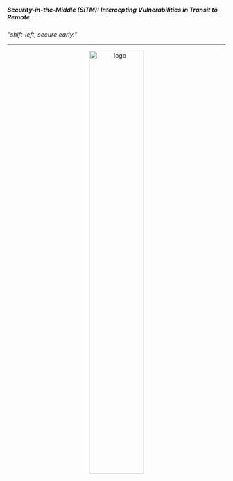 ##### Security-in-the-Middle (SiTM): Intercepting Vulnerabilities in Transit to Remote

*"shift-left, secure early."*

---

<div align="center">
  <img alt="logo" src="./docs/logo/sitm_logo_main.png" width="50%" height="50%" />
</div>
